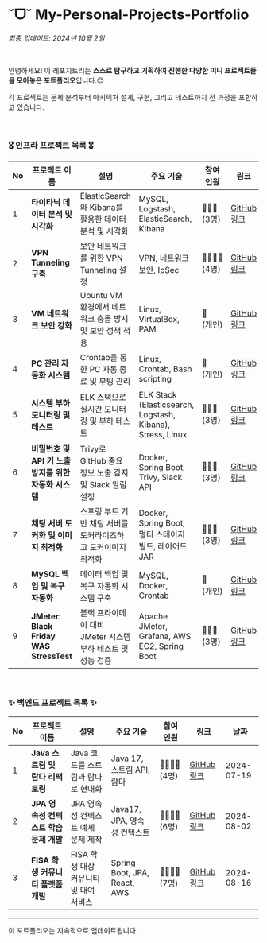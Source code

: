# ˘ᗜ˘ My-Personal-Projects-Portfolio

*최종 업데이트: 2024년 10월 2일*

<br>

안녕하세요! 이 레포지토리는 **스스로 탐구하고 기획하여 진행한 다양한 미니 프로젝트들을 모아놓은 포트폴리오**입니다.😊 <br>

각 프로젝트는 문제 분석부터 아키텍처 설계, 구현, 그리고 테스트까지 전 과정을 포함하고 있습니다. 

<br>

### 🎖️ 인프라 프로젝트 목록 🎖️

| No | 프로젝트 이름                                      | 설명                                                        | 주요 기술                                                     | 참여<br> 인원    | 링크                                             | 날짜         |
|----|-------------------------------------------------|-----------------------------------------------------------|------------------------------------------------------------|----------------|--------------------------------------------------|--------------|
| 1  | **타이타닉 데이터 분석 및 시각화**                | ElasticSearch와 Kibana를 활용한 데이터 분석 및 시각화         | MySQL, Logstash, ElasticSearch, Kibana                       | 👩‍👩‍👧<br> (3명)   | [GitHub 링크](https://github.com/RyuChaeHyun/Woori_MySQL_ELK_mini_project) | 2024-07-26   |
| 2  | **VPN Tunneling 구축**                            | 보안 네트워크를 위한 VPN Tunneling 설정                      | VPN, 네트워크 보안, IpSec                                   | 👩‍👩‍👧‍👦 (4명) | [GitHub 링크](https://github.com/WooLockVLock/VPNTunneling) | 2024-09-13   |
| 3  | **VM 네트워크 보안 강화**                        | Ubuntu VM 환경에서 네트워크 충돌 방지 및 보안 정책 적용        | Linux, VirtualBox, PAM                                      | 🙋<br> (개인)   | [GitHub 링크](https://github.com/RyuChaeHyun/Linux_PAM)   | 2024-09-19   |
| 4  | **PC 관리 자동화 시스템**                        | Crontab을 통한 PC 자동 종료 및 부팅 관리                    | Linux, Crontab, Bash scripting                              | 🙋<br> (개인)   | [GitHub 링크](https://github.com/RyuChaeHyun/Linux_crontab) | 2024-09-20   |
| 5  | **시스템 부하 모니터링 및 테스트**                | ELK 스택으로 실시간 모니터링 및 부하 테스트                 | ELK Stack (Elasticsearch, Logstash, Kibana), Stress, Linux   | 👩‍👩‍👧 (3명) | [GitHub 링크](https://github.com/RyuChaeHyun/Average-Load-in-Linux) | 2024-09-23   |
| 6  | **비밀번호 및 API 키 노출 방지를 위한 자동화 시스템** | Trivy로 GitHub 중요 정보 노출 감지 및 Slack 알림 설정          | Docker, Spring Boot, Trivy, Slack API                       | 👩‍👩‍👧 (3명) | [GitHub 링크](https://github.com/RyuChaeHyun/Secret_Information_Detection_System) | 2024-09-24   |
| 7  | **채팅 서버 도커화 및 이미지 최적화**              | 스프링 부트 기반 채팅 서버를 도커라이즈하고 도커이미지 최적화 | Docker, Spring Boot, 멀티 스테이지 빌드, 레이어드 JAR        | 👩‍👩‍👧 (3명) | [GitHub 링크](https://github.com/RyuChaeHyun/Docker_Image_Optimization) | 2024-09-25   |
| 8  | **MySQL 백업 및 복구 자동화**                    | 데이터 백업 및 복구 자동화 시스템 구축                      | MySQL, Docker, Crontab                                      | 🙋<br> (개인)   | [GitHub 링크](https://github.com/RyuChaeHyun/docker-mysql-data-migration) | 2024-09-27   |
| 9  | **JMeter: Black Friday WAS StressTest**           | 블랙 프라이데이 대비 JMeter 시스템 부하 테스트 및 성능 검증          | Apache JMeter, Grafana, AWS EC2, Spring Boot                | 👩‍👩‍👧 (3명) | [GitHub 링크](https://github.com/RyuChaeHyun/Black-Friday-StressTest) | 2024-10-08   |

<br>

### ✨ 백엔드 프로젝트 목록 ✨

| No | 프로젝트 이름 | 설명 | 주요 기술 | 참여 인원 | 링크 | 날짜 |
|----|---------------|------|-----------|----------|------|------|
| 1  | **Java 스트림 및 람다 리팩토링** | Java 코드를 스트림과 람다로 현대화 | Java 17, 스트림 API, 람다 | 👩‍👩‍👧‍👦 <br> (4명) | [GitHub 링크](https://github.com/castlhoo/Refactoring) | 2024-07-19 |
| 2  | **JPA 영속성 컨텍스트 학습 문제 개발** | JPA 영속성 컨텍스트 예제 문제 제작 | Java17, JPA, 영속성 컨텍스트 | 👩‍👩‍👧‍👦 <br> (6명) | [GitHub 링크](https://github.com/Fisa3/OJT_Project) | 2024-08-02 |
| 3  | **FISA 학생 커뮤니티 플랫폼 개발** | FISA 학생 대상 커뮤니티 및 대여 서비스 | Spring Boot, JPA, React, AWS | 👩‍👩‍👧‍👦 <br> (7명) | [GitHub 링크](https://github.com/yuwankang/FISA-Land) | 2024-08-16 |
---

이 포트폴리오는 지속적으로 업데이트됩니다.
